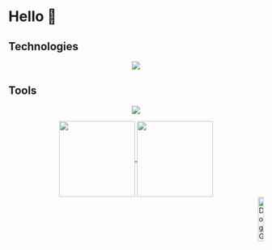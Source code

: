 # Hello 🦢

## Technologies

<p align="center">
  <a href="https://skillicons.dev">
    <img src="https://skillicons.dev/icons?i=py,c,cpp,cs,java,html,css,js" />
  </a>
</p>

## Tools

<p align="center">
  <a href="https://skillicons.dev">
    <img src="https://skillicons.dev/icons?i=git,pycharm,visualstudio,vscode" />
  </a>
</p>




<div align="center">
  <a href="https://github.com/anuraghazra/github-readme-stats">
  <img height=150 align="center" src="https://github-readme-stats.vercel.app/api?username=natasarad02&show_icons=true&theme=tokyonight" />
</a>
<a href="https://github.com/anuraghazra/convoychat">
  <img height=150 align="center" src="https://github-readme-stats.vercel.app/api/top-langs/?username=natasarad02&theme=tokyonight&layout=donut" />
</a>
</div>



<div align="right">
<img src = "https://media.giphy.com/media/MA2k5iLXwtdEqjEYY3/giphy.gif" alt="Dog GIF" width = "15%">
</div> 








